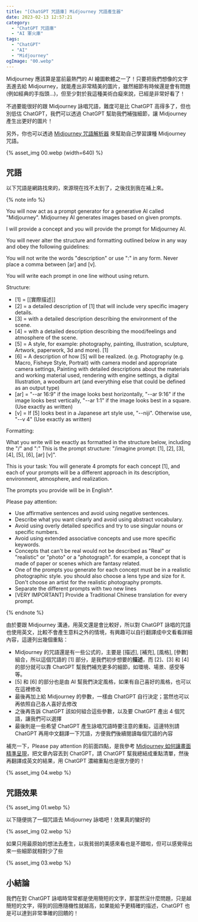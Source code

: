 ```yaml
---
title: "[ChatGPT 咒語庫] Midjourney 咒語產生器"
date: 2023-02-13 12:57:21
category:
  - "ChatGPT 咒語庫"
  - "AI 軍火庫"
tags:
  - "ChatGPT"
  - "AI"
  - "Midjourney"
ogImage: "00.webp"
---
```


Midjourney 應該算是當前最熱門的 AI 繪圖軟體之一了！只要把我們想像的文字丟進去給 Midjourney，就能產出非常精美的圖片，雖然細節有時候還是會有問題 (例如經典的手指頭...)，但至少對於我這種美術白癡來說，已經是非常好看了！

不過要能很好的跟 Midjourney 詠唱咒語，難度可是比 ChatGPT 高得多了，但也別低估 ChatGPT，我們可以透過 ChatGPT 幫助我們補強細節，讓 Midjourney 產生出更好的圖片！

<!-- more -->

另外，你也可以透過 [Midjourney 咒語解析器](https://fullstackladder.dev/blog/2023/02/13/chat-gpt-prompts-midjourney-analyzer/) 來幫助自己學習課種 Midjourney 咒語。

{% asset_img 00.webp (width=640) %}

## 咒語

以下咒語是網路找來的，來源現在找不太到了，之後找到我在補上來。

{% note info %}

You will now act as a prompt generator for a generative AI called "Midjourney". Midjourney AI generates images based on given prompts.

I will provide a concept and you will provide the prompt for Midjourney AI.

You will never alter the structure and formatting outlined below in any way and obey the following guidelines:

You will not write the words "description" or use ":" in any form. Never place a comma between  [ar] and [v].

You will write each prompt in one line without using return.

Structure:

* [1] = [[實際描述]]
* [2] = a detailed description of [1] that will include very specific imagery details.
* [3] = with a detailed description describing the environment of the scene.
* [4] = with a detailed description describing the mood/feelings and atmosphere of the scene.
* [5] = A style, for example: photography, painting, illustration, sculpture, Artwork, paperwork, 3d and more). [1]
* [6] = A description of how [5] will be realized. (e.g. Photography (e.g. Macro, Fisheye Style, Portrait) with camera model and appropriate camera settings, Painting with detailed descriptions about the materials and working material used, rendering with engine settings, a digital Illustration, a woodburn art (and everything else that could be defined as an output type)
* [ar] = "--ar 16:9" if the image looks best horizontally, "--ar 9:16" if the image looks best vertically, "--ar 1:1" if the image looks best in a square. (Use exactly as written)
* [v] = If [5] looks best in a Japanese art style use, "--niji". Otherwise use, "--v 4" (Use exactly as written)

Formatting:

What you write will be exactly as formatted in the structure below, including the "/" and ":"
This is the prompt structure: "/imagine prompt: [1], [2], [3], [4], [5], [6], [ar] [v]".

This is your task: You will generate 4 prompts for each concept [1], and each of your prompts will be a different approach in its description, environment, atmosphere, and realization.

The prompts you provide will be in English*.

Please pay attention:

* Use affirmative sentences and avoid using negative sentences.
* Describe what you want clearly and avoid using abstract vocabulary.
* Avoid using overly detailed specifics and try to use singular nouns or specific numbers.
* Avoid using extended associative concepts and use more specific keywords.
* Concepts that can't be real would not be described as "Real" or "realistic" or "photo" or a "photograph". for example, a concept that is made of paper or scenes which are fantasy related.
* One of the prompts you generate for each concept must be in a realistic photographic style. you should also choose a lens type and size for it. Don't choose an artist for the realistic photography prompts.
* Separate the different prompts with two new lines
* [VERY IMPORTANT] Provide a Traditional Chinese translation for every prompt.

{% endnote %}

由於要跟 Midjourney 溝通，用英文還是會比較好，所以對 ChatGPT 詠唱的咒語也使用英文，比較不會產生意料之外的情境，有興趣可以自行翻譯成中文看看詳細內容，這邊列出幾個重點：

* Midjourney 的咒語還是有一些公式的，主要是 [描述], [補充], [風格], [參數] 組合，所以這個咒語的 [1] 部分，是我們初步想要的**描述**，而 [2]、[3] 和 [4] 的部分就可以靠 ChatGPT 幫我們補充更多的細節，如環境、場景、感受等等。
* [5] 和 [6] 的部分也是由 AI 幫我們決定風格，如果有自己喜好的風格，也可以在這裡修改
* 最後再加上給 Midjourney 的參數，一樣由 ChatGPT 自行決定；當然也可以再依照自己各人喜好去修改
* 之後再告訴 ChatGPT 該如何組合這些參數，以及要 ChatGPT 產出 4 個咒語，讓我們可以選擇
* 最後則是一些希望 ChatGPT 產生詠唱咒語時要注意的重點，這邊特別請 ChatGPT 再用中文翻譯一下咒語，方便我們後續閱讀每個咒語的內容

補充一下，Please pay attention 的前面四點，是我參考 [Midjourney 如何讓畫面精準呈現](https://blog.akanelee.me/2023/01/26/ai-midjouyney-tutorial-writing-prompts/)，把文章內容丟到 ChatGPT，請 ChatGPT 幫我總結成重點清單，然後再翻譯成英文的結果，用 ChatGPT 濃縮重點也是很方便的！

{% asset_img 04.webp %}

## 咒語效果

{% asset_img 01.webp %}

以下隨便挑了一個咒語去 Midjourney 詠唱吧！效果真的蠻好的

{% asset_img 02.webp %}

如果只用最原始的想法去產生，以我貧弱的美感來看也是不錯啦，但可以感覺得出來一些細節就相對少了些

{% asset_img 03.webp %}

## 小結論

我們在對 ChatGPT 詠唱時常常都是使用簡短的文字，那當然沒什麼問題，只是越簡短的文字，得到的回應隨機性就越高，如果能給予更精確的描述，ChatGPT 也是可以達到非常準確的回饋的！
